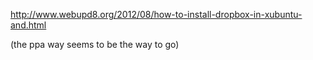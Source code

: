 <http://www.webupd8.org/2012/08/how-to-install-dropbox-in-xubuntu-and.html>

(the ppa way seems to be the way to go)